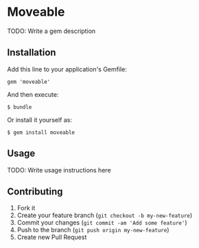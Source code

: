 # Moveable

TODO: Write a gem description

## Installation

Add this line to your application's Gemfile:

    gem 'moveable'

And then execute:

    $ bundle

Or install it yourself as:

    $ gem install moveable

## Usage

TODO: Write usage instructions here

## Contributing

1. Fork it
2. Create your feature branch (`git checkout -b my-new-feature`)
3. Commit your changes (`git commit -am 'Add some feature'`)
4. Push to the branch (`git push origin my-new-feature`)
5. Create new Pull Request
